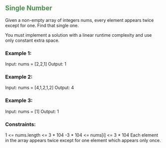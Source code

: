 
## <span style="color:#4B904C">Single Number</span>

Given a non-empty array of integers nums, every element appears twice except for one. Find that single one.

You must implement a solution with a linear runtime complexity and use only constant extra space.

 

### Example 1:

Input: nums = [2,2,1]
Output: 1
### Example 2:

Input: nums = [4,1,2,1,2]
Output: 4
### Example 3:

Input: nums = [1]
Output: 1
 

### Constraints:

1 <= nums.length <= 3 * 104
-3 * 104 <= nums[i] <= 3 * 104
Each element in the array appears twice except for one element which appears only once.